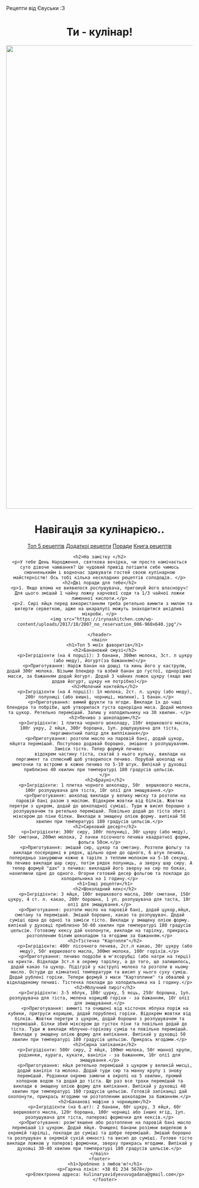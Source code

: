 <html>
    <body>
    <head>
<tittle> Рецепти від Євуськи :3 </tittle>
<link rel="stylesheet" type="text/css" href="pr.css">
</head>

<header>
    <h1> Ти - кулінар! </h1>
    <img src="https://yt3.googleusercontent.com/NPxGHRxC5OCoT-tKR18DDihmsNXtqiY0EC_V-xW-fdeisEbovsFMuctw3GqjKnDzuaL0dN6YEg=s900-c-k-c0x00ffffff-no-rj" width="550px" height="1250px"/>
    <h1>Навігація за кулінарією..</h1>
    <nav>
      <a href="https://tsn.ua/lady/kukhnya/recepty/kulinarni-pidsumki-5-naykraschih-receptiv-2021-roku-1934041.html">Топ 5 рецептів</a>
      <a href="https://www.unian.ua/recipes">Додаткоі рецепти</a>
      <a href="https://panorama.com.ua/advices/">Поради</a>
      <a href="https://www.britishbook.ua/detail/ukrainian-cuisine-in-70-dishes/?gad_source=1&gclid=CjwKCAjw34qzBhBmEiwAOUQcFwHOCEwkxi3QQxyM-Kq7LBb5Y-wujyGI6o4iFDTKY_IdRDgK4n-exhoCT_UQAvD_BwE">Книга рецептів</a>
      </nav>
   
    <h2>На замітку </h2>
    <p>У тебе День Народження, святкова вечірка, чи просто намічається суто дівоче чаювання? Це чудовий привід потішити себе чимось смачненькийм і водночас здивувати гостей своєю кулінарною майстерністю! Ось тобі кілька нескладних рецептів солодощів. </p>
    <h2>Дві поради для тебе</h2>
    <p>1. Якщо влома не виявилося роспушувача, пригоиуй його власноруч! Для цього змішай 1 чайну ложку харчової соди та 1/3 чайної ложки лимонної кислоти.</p>
      <p>2. Сирі яйця перед використанням треба ретельно вимити з милом та витерти серветкою, адже на шкаралупі можуть знаходитися шкідливі мікроби. </p>
      <img src="https://irynaskitchen.com/wp-content/uploads/2017/10/2007_no_reservation_006-960x640.jpg"/>

    </header>
    <main>
        <h1>Топ 5 моїх фаворитів</h1>
        <h2>Банановий смузі</h2>
        <p>Інгрідієнти (на 4 порції): 3 банани, 300мл молока, 3ст. л цукру (або меду), йогурт(за бажанням)</p>
        <p>Приготування: Наріж банан на дошці та кинь його у каструлю, додай 300г молока. Візьми блендер та взбий банан до густої, однорідної масси, за бажанням додай йогурт. Додай 3 чайних ложок цукру (якщо вже додав йогурт, цукру не потрібно)</p>
        <h2>Молочий коктейль</h2>
        <p>Інгрідієнти (на 4 порції): 1л молока, 2ст. л. цукру (або меду), 200г полуниці (або вишні, чорниці, малини), 1 банан.</p>
        <p>Приготування: вимий фрукти та ягоди. Виклади їх до чаші блендера та побріби, щоб утворилася густа однорідна маса. Додай молоко та цукор. Ретельно перемішай. Залиш у холодильнику на 30 хвилин. </p>
        <h2>Печиво з шоколадом</h2>
        <p>Інгрідієнти: 1 плитка чорного шоколаду, 150г вершкового масла, 100г укру, 2 яйця, 300г борошна, 1уп. рощпушувача для тіста, пергаментний папір для виппікання</p>
        <p>Приготування: розтопи масло на паровій бані, додай цукор, яйцята перемішай. Поступово додавай борошно, змішане з розпушувачем. Заміси тісто. Тепер формуй печиво:
            відокрем частину тіста, скатай з нього кульку, виклади на пергамент та сплюсниЮ щоб утворилося печиво. Порубай шоколад на шматочки та встроми в кожне печиво по 5-10 штук. Випікай у духовці приблизно 40 хвилин при температурі 180 градусів цельсію.
        </p>
        <h2>Брауні</h2>
        <p>Інгрідієнти: 1 плитка чорного шоколаду, 50г  вершкового масла, 100г розпушувача для тіста, 10г олії для змащування.</p>
        <p>Приготування: шоколад виклади у велику миску та розтопи на паровій бані разом з маслом. Відокрем жовтки від білків. Жовтки перетри з цукром, додай до шоколадної суміші. Туди ж висип борошно з розпушувачем та ретельно перемішай. Повільно додай до тіста збиті міксером до піни білки. Виклади в змащену олією форму. випікай 50 хвилин при температурі 180 градусів цельсію.</p>
        <h2>Сирковий десерт</h2>
        <p>Інгрідієнти: 300г сиру, 100г полуниці, 30г цукру (або меду), 50г сметани, 200мл молока, 2 пачки пісочного печива квадратної форми, фольга 50см.</p>
        <p>Приготування: змішай сир, цукор та сметану. Розтели фольгу та виклади посередині в рядок, щільно одне до одного, 6 штук печива, попередньо занурюючи кожне в тарілк з теплим молоком на 5-10 секунд. На печиво виклади шар сиру, потім рядок полуниць, а зверху шар сиру. А тепер формуй "дах" з печива: викладай його зверху на сир по боках, нахиляючи одне до одного. Огорни готовий десер фольгою та поклади до холодильника на 1 годину.</p>
        <h1>Інші рецепти</h1>
        <h2>Шоколадний кекс</h2>
        <p>Інгрідієнти: 3 яйця, 100г вершкового масла, 200г сметани, 150г цукру, 4 ст. л. какао, 200г борошна, 1 уп. розпушувача для таста, 10г олії для змащування.</p>
        <p>Приготування: розтопи масло на паровій бані, додай цукор,яйця, сметану та перемішай. Змішай борошно, какао та розпушувач. Додай суміші одна до одної та заміси тісто. Виклади у змащену олією форму. випікай у духовці приблизно 50-60 хвилин при температурі 180 градусів цельсію. Готовому кексу дай охолонути, виклади на тарілку, прикрась розтопленим білим шоколадом та ягодами за бажанням.</p>
        <h2>Тістечко "Картопля"</h2>
        <p>Інгрідієнти: 400г пісочного печива, 2ст.л какао, 30г цукру (або меду), 50г вершкового масла, 300мл молока, 100г горіхів.</p>
        <p>Приготування: печиво подріби в м'ясорубці (або натри на терці) на крихти. Відклади 3ст.л в окрему тарілку, а до того, що залишилось, додай какао та цукор. Підігрій у каструлі молоко та розтопи в ньому масло. Остуди до кімнатної температури та висип у нього суху суміш. Додай рублені горіхи. Тепери формуй з маси "Картоплини" та обвалюй у відкладеному печиві. Тістечка поклади до холодильника на 1 годину.</p>
        <h2>Яблучний пиріг</h2>
        <p>Інгрідієнти: 3-5 яблук, 100г цурку, 5 яєць, 250г борошна, 1уп. розпушувача для тіста, мелена корицяЮ горіхи - за бажанням, 10г олії для змащування.</p>
        <p>Приготування: вимиті та очищені від кісточок яблука поріж на кубики, притруси корицею, додай порублені горіхи. Відокрем жовтки від білків. Жовтки перетри з цукром, додай борошно з розпушувачем та перемішай. Білки збий міксером до густох піни та повільно додай до тіста. Туди ж виклади яблучно-горіхову суміш та повільно перемішай. Виклади у змащену олією форму для випікання. Випікай у духовці 50 хвилин при температурі 180 градусів цельсію. Прикрась ягодами.</p>
        <h2>Сирна запіканка</h2>
        <p>Інгрідієнти: 500г сиру, 2 яйця, 100мл молока, 50г манної крупи, родзинки, курага, кукати, ванілін - за бажанням, 10г олії для змащування.</p>
        <p>Приготування: яйця ретельно перемішай з цукром у великій мисці, додай ванілін та молоко. Додай туди сир та манну крупу і знову перемішай. Родзинки окремо замочи в окропі на 5 хвилин, промий холодною водою та додай до тіста. Ще раз все трохи перемішай та виклади в змащену олією форму для випікання. Випікай у духовці 40 хвилин при температурі 180 градусів цельсію. Готовій запіканці дай охолонути, прикрась ягодами чи розтопленим шоколадом за бажанням.</p>
        <h2>Бананові мафіни з чорницею</h2>
        <p>Інгрідієнти (на 6.шт): 2 банани, 60г цукру, 3 яйця, 60г вершкового масла, 120г борошна, 100г чорниці або інших ягід, 1уп. розпушувача для тіста, паперові формочки для кексів.</p>
        <p>Приготування: розм'якшене або розтоплене на паровій бані масло перемішай із цукром. Додай яйця. Очищені банани розімни виделкою в окремій тарілці, поклади до суміші та добре перемішай. Змішай борошно та розпушувач в окремій сухій ємності та висип до суміші. Готове тісто виклади ложкою у паперові формочки, зверху прикрась ягодами. Випікай у духовці 30-40 хвилин при температурі 180 градусів цельсію.</p>
    </main>
    <footer>
        <h1>Зроблено з любов'ю!</h1>
        <p>Гаряча лінія: +38 01 234 5678</p>
        <p>Електронна адреса: kulinaryavidyevuvugadana@gmail.com</p>
        </footer>
</body>
    </html>
